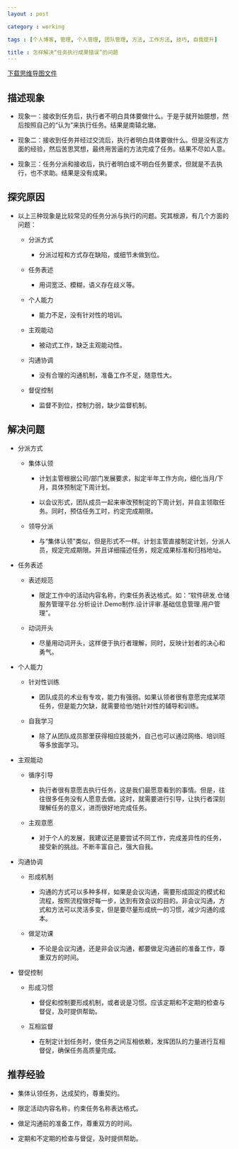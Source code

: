 ```yaml
---
layout : post

category : working

tags : [个人博客, 管理, 个人管理, 团队管理, 方法, 工作方法, 技巧, 自我提升]

title : 怎样解决“任务执行成果错误”的问题
---
```


[下载思维导图文件](https://www.mindmeister.com/external/drive/do_open?file_id=0B6K98da0px63b2dqLUI0eEdVWEE)

## 描述现象

- 现象一：接收到任务后，执行者不明白具体要做什么。于是乎就开始臆想，然后按照自己的“认为”来执行任务。结果是南辕北辙。

- 现象二：接收到任务并经过交流后，执行者明白具体要做什么。但是没有这方面的经验，然后苦思冥想，最终用苦逼的方法完成了任务。结果不尽如人意。

- 现象三：任务分派和接收后，执行者明白或不明白任务要求，但就是不去执行，也不求助。结果是没有成果。

## 探究原因

- 以上三种现象是比较常见的任务分派与执行的问题。究其根源，有几个方面的问题：

    - 分派方式

        - 分派过程和方式存在缺陷，或细节未做到位。

    - 任务表述

        - 用词宽泛、模糊，语义存在歧义等。

    - 个人能力

        - 能力不足，没有针对性的培训。

    - 主观能动

        - 被动式工作，缺乏主观能动性。

    - 沟通协调

        - 没有合理的沟通机制，准备工作不足，随意性大。

    - 督促控制

        - 监督不到位，控制力弱，缺少监督机制。

## 解决问题

- 分派方式

    - 集体认领

        - 计划主管根据公司/部门发展要求，拟定半年工作方向，细化当月/下月，具体预制定下周计划。

        - 以会议形式，团队成员一起来审改预制定的下周计划，并自主领取任务。同时，预估任务工时，约定完成期限。

    - 领导分派

        - 与“集体认领”类似，但是形式不一样。计划主管直接制定计划，分派人员，规定完成期限。并且详细描述任务，规定成果标准和归档地址。

- 任务表述

    - 表述规范

        - 限定工作中的活动内容名称，约束任务表达格式。如：“软件研发.仓储服务管理平台.分析设计.Demo制作.设计评审.基础信息管理.用户管理”。

    - 动词开头

        - 尽量用动词开头，这样便于执行者理解，同时，反映计划者的决心和勇气。

- 个人能力

    - 针对性训练

        - 团队成员的术业有专攻，能力有强弱。如果认领者很有意愿完成某项任务，但是能力欠缺，就需要给他/她针对性的辅导和训练。

    - 自我学习

        - 除了从团队成员那里获得相应技能外，自己也可以通过网络、培训班等多放面学习。

- 主观能动

    - 循序引导

        - 执行者很有意愿去执行任务，这是我们最愿意看到的事情。但是，往往很多任务没有人愿意去做。这时，就需要进行引导，让执行者深刻理解任务的意义，进而很好地完成任务。

    - 主观意愿

        - 对于个人的发展，我建议还是要尝试不同工作，完成差异性的任务，接受新的挑战。不断丰富自己，强大自我。

- 沟通协调

    - 形成机制

        - 沟通的方式可以多种多样，如果是会议沟通，需要形成固定的模式和流程，按照流程做好每一步，达到有效会议的目的。非会议沟通，方式和方法可以灵活多变，但是要尽量形成统一的习惯，减少沟通的成本。

    - 做足功课

        - 不论是会议沟通，还是非会议沟通，都要做足沟通前的准备工作，尊重双方的时间。

- 督促控制

    - 形成习惯

        - 督促和控制要形成机制，或者说是习惯。应该定期和不定期的检查与督促，及时提供帮助。

    - 互相监督

        - 在制定计划任务时，使任务之间互相依赖，发挥团队的力量进行互相督促，确保任务高质量完成。

## 推荐经验

- 集体认领任务，达成契约，尊重契约。

- 限定活动内容名称，约束任务名称表达格式。

- 做足沟通前的准备工作，尊重双方的时间。

- 定期和不定期的检查与督促，及时提供帮助。
